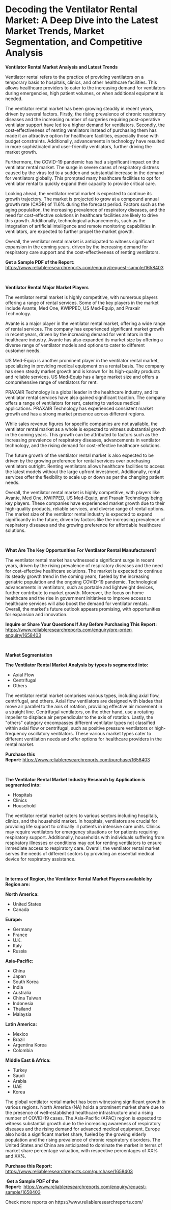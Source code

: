 <p><h1>Decoding the Ventilator Rental Market: A Deep Dive into the Latest Market Trends, Market Segmentation, and Competitive Analysis</h1></p><p><strong>Ventilator Rental Market Analysis and Latest Trends</strong></p>
<p><p>Ventilator rental refers to the practice of providing ventilators on a temporary basis to hospitals, clinics, and other healthcare facilities. This allows healthcare providers to cater to the increasing demand for ventilators during emergencies, high patient volumes, or when additional equipment is needed.</p><p>The ventilator rental market has been growing steadily in recent years, driven by several factors. Firstly, the rising prevalence of chronic respiratory diseases and the increasing number of surgeries requiring post-operative ventilator support have led to a higher demand for ventilators. Secondly, the cost-effectiveness of renting ventilators instead of purchasing them has made it an attractive option for healthcare facilities, especially those with budget constraints. Additionally, advancements in technology have resulted in more sophisticated and user-friendly ventilators, further driving the market growth.</p><p>Furthermore, the COVID-19 pandemic has had a significant impact on the ventilator rental market. The surge in severe cases of respiratory distress caused by the virus led to a sudden and substantial increase in the demand for ventilators globally. This prompted many healthcare facilities to opt for ventilator rental to quickly expand their capacity to provide critical care.</p><p>Looking ahead, the ventilator rental market is expected to continue its growth trajectory. The market is projected to grow at a compound annual growth rate (CAGR) of 11.6% during the forecast period. Factors such as the aging population, the increasing prevalence of respiratory diseases, and the need for cost-effective solutions in healthcare facilities are likely to drive this growth. Additionally, technological advancements, such as the integration of artificial intelligence and remote monitoring capabilities in ventilators, are expected to further propel the market growth.</p><p>Overall, the ventilator rental market is anticipated to witness significant expansion in the coming years, driven by the increasing demand for respiratory care support and the cost-effectiveness of renting ventilators.</p></p>
<p><strong>Get a Sample PDF of the Report:&nbsp;</strong> <a href="https://www.reliableresearchreports.com/enquiry/request-sample/1658403">https://www.reliableresearchreports.com/enquiry/request-sample/1658403</a></p>
<p>&nbsp;</p>
<p><strong>Ventilator Rental Major Market Players</strong></p>
<p><p>The ventilator rental market is highly competitive, with numerous players offering a range of rental services. Some of the key players in the market include Avante, Med One, KWIPPED, US Med-Equip, and Praxair Technology.</p><p>Avante is a major player in the ventilator rental market, offering a wide range of rental services. The company has experienced significant market growth in recent years, driven by the increasing demand for ventilators in the healthcare industry. Avante has also expanded its market size by offering a diverse range of ventilator models and options to cater to different customer needs.</p><p>US Med-Equip is another prominent player in the ventilator rental market, specializing in providing medical equipment on a rental basis. The company has seen steady market growth and is known for its high-quality products and reliable services. US Med-Equip has a large market size and offers a comprehensive range of ventilators for rent.</p><p>PRAXAIR Technology is a global leader in the healthcare industry, and its ventilator rental services have also gained significant traction. The company offers a range of ventilators for rent, catering to various medical applications. PRAXAIR Technology has experienced consistent market growth and has a strong market presence across different regions.</p><p>While sales revenue figures for specific companies are not available, the ventilator rental market as a whole is expected to witness substantial growth in the coming years. This growth can be attributed to factors such as the increasing prevalence of respiratory diseases, advancements in ventilator technology, and the rising demand for cost-effective healthcare solutions.</p><p>The future growth of the ventilator rental market is also expected to be driven by the growing preference for rental services over purchasing ventilators outright. Renting ventilators allows healthcare facilities to access the latest models without the large upfront investment. Additionally, rental services offer the flexibility to scale up or down as per the changing patient needs.</p><p>Overall, the ventilator rental market is highly competitive, with players like Avante, Med One, KWIPPED, US Med-Equip, and Praxair Technology being key players. These companies have experienced market growth due to their high-quality products, reliable services, and diverse range of rental options. The market size of the ventilator rental industry is expected to expand significantly in the future, driven by factors like the increasing prevalence of respiratory diseases and the growing preference for affordable healthcare solutions.</p></p>
<p>&nbsp;</p>
<p><strong>What Are The Key Opportunities For Ventilator Rental Manufacturers?</strong></p>
<p><p>The ventilator rental market has witnessed a significant surge in recent years, driven by the rising prevalence of respiratory diseases and the need for cost-effective healthcare solutions. The market is expected to continue its steady growth trend in the coming years, fueled by the increasing geriatric population and the ongoing COVID-19 pandemic. Technological advancements in ventilators, such as portable and lightweight devices, further contribute to market growth. Moreover, the focus on home healthcare and the rise in government initiatives to improve access to healthcare services will also boost the demand for ventilator rentals. Overall, the market's future outlook appears promising, with opportunities for expansion and innovation.</p></p>
<p><strong>Inquire or Share Your Questions If Any Before Purchasing This Report:</strong> <a href="https://www.reliableresearchreports.com/enquiry/pre-order-enquiry/1658403">https://www.reliableresearchreports.com/enquiry/pre-order-enquiry/1658403</a></p>
<p>&nbsp;</p>
<p><strong>Market Segmentation</strong></p>
<p><strong>The Ventilator Rental Market Analysis by types is segmented into:</strong></p>
<p><ul><li>Axial Flow</li><li>Centrifugal</li><li>Others</li></ul></p>
<p><p>The ventilator rental market comprises various types, including axial flow, centrifugal, and others. Axial flow ventilators are designed with blades that move air parallel to the axis of rotation, providing effective air movement in a straight line. Centrifugal ventilators, on the other hand, use a rotating impeller to displace air perpendicular to the axis of rotation. Lastly, the "others" category encompasses different ventilator types not classified within axial flow or centrifugal, such as positive pressure ventilators or high-frequency oscillatory ventilators. These various market types cater to different ventilation needs and offer options for healthcare providers in the rental market.</p></p>
<p><strong>Purchase this Report:&nbsp;</strong><a href="https://www.reliableresearchreports.com/purchase/1658403">https://www.reliableresearchreports.com/purchase/1658403</a></p>
<p>&nbsp;</p>
<p><strong>The Ventilator Rental Market Industry Research by Application is segmented into:</strong></p>
<p><ul><li>Hospitals</li><li>Clinics</li><li>Household</li></ul></p>
<p><p>The ventilator rental market caters to various sectors including hospitals, clinics, and the household market. In hospitals, ventilators are crucial for providing life support to critically ill patients in intensive care units. Clinics may require ventilators for emergency situations or for patients requiring respiratory support. Additionally, households with individuals suffering from respiratory illnesses or conditions may opt for renting ventilators to ensure immediate access to respiratory care. Overall, the ventilator rental market serves the needs of different sectors by providing an essential medical device for respiratory assistance.</p></p>
<p>&nbsp;</p>
<p><strong>In terms of Region, the Ventilator Rental Market Players available by Region are:</strong></p>
<p>
    <p> <strong> North America: </strong>
        <ul>
            <li>United States</li>
            <li>Canada</li>
        </ul>
        </p> 
    <p> <strong> Europe: </strong>
        <ul>
            <li>Germany</li>
            <li>France</li>
            <li>U.K.</li>
            <li>Italy</li>
            <li>Russia</li>
        </ul>
        </p> 
    <p> <strong> Asia-Pacific: </strong>
        <ul>
            <li>China</li>
            <li>Japan</li>
            <li>South Korea</li>
            <li>India</li>
            <li>Australia</li>
            <li>China Taiwan</li>
            <li>Indonesia</li>
            <li>Thailand</li>
            <li>Malaysia</li>
        </ul>
        </p> 
    <p> <strong> Latin America: </strong>
        <ul>
            <li>Mexico</li>
            <li>Brazil</li>
            <li>Argentina Korea</li>
            <li>Colombia</li>
        </ul>
        </p> 
    <p> <strong> Middle East & Africa: </strong>
        <ul>
            <li>Turkey</li>
            <li>Saudi</li>
            <li>Arabia</li>
            <li>UAE</li>
            <li>Korea</li>
        </ul>
    </p>
    </p>
<p><p>The global ventilator rental market has been witnessing significant growth in various regions. North America (NA) holds a prominent market share due to the presence of well-established healthcare infrastructure and a rising number of COVID-19 cases. The Asia-Pacific (APAC) region is expected to witness substantial growth due to the increasing awareness of respiratory diseases and the rising demand for advanced medical equipment. Europe also holds a significant market share, fueled by the growing elderly population and the rising prevalence of chronic respiratory disorders. The United States and China are anticipated to dominate the market in terms of market share percentage valuation, with respective percentages of XX% and XX%.</p></p>
<p><strong>Purchase this Report: </strong><a href="https://www.reliableresearchreports.com/purchase/1658403">https://www.reliableresearchreports.com/purchase/1658403</a></p>
<p>&nbsp;<strong>Get a Sample PDF of the Report:&nbsp;&nbsp;</strong><a href="https://www.reliableresearchreports.com/enquiry/request-sample/1658403">https://www.reliableresearchreports.com/enquiry/request-sample/1658403</a></p>
<p><strong></strong></p>
<p>Check more reports on https://www.reliableresearchreports.com/</p>